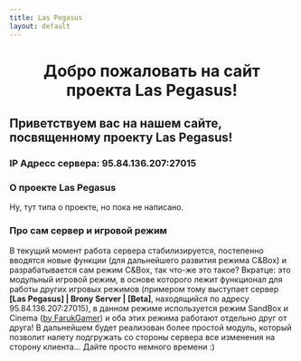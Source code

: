 ```yaml
---
title: Las Pegasus
layout: default
---
```

 
# <center>Добро пожаловать на сайт проекта Las Pegasus!</center>
## Приветствуем вас на нашем сайте, посвященному проекту Las Pegasus!

### IP Адресс сервера: 95.84.136.207:27015

### О проекте Las Pegasus
Ну, тут типа о проекте, но пока не написано.

### Про сам сервер и игровой режим
В текущий момент работа сервера стабилизируется, постепенно вводятся новые функции (для дальнейшего развития режима C&Box)
и разрабатывается сам режим C&Box, так что-же это такое? Вкратце: это модульный игровой режим, в основе которого лежит функционал
для работы других игровых режимов (примером тому выступает сервер **[Las Pegasus] | Brony Server | [Beta]**, находящийся по адресу 95.84.136.207:27015),
в данном режиме используется режим SandBox и Cinema ([by FarukGamer](https://github.com/FarukGamer/cinema)) и оба этих режима работают отдельно друг от друга! В дальнейшем будет
реализован более простой модуль, который позволит налету подгружать со стороны сервера все изменения на сторону клиента... Дайте просто немного времени :)

